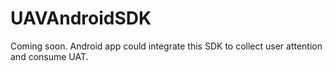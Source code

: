 # UAVAndroidSDK
Coming soon. Android app could integrate this SDK to collect user attention and consume UAT.

